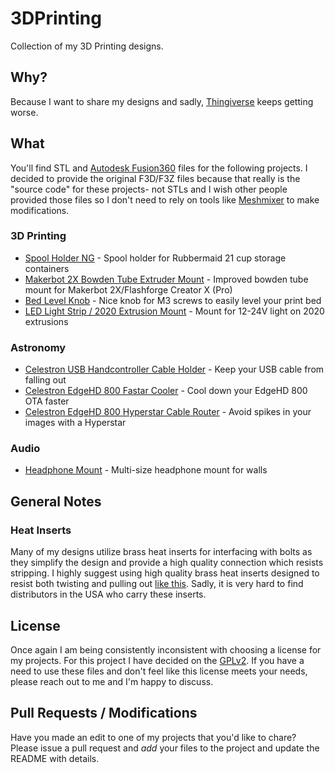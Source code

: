 # 3DPrinting

Collection of my 3D Printing designs.

## Why?

Because I want to share my designs and sadly, [Thingiverse](https://www.thingiverse.com/synfinatic/designs)
keeps getting worse.

## What

You'll find STL and [Autodesk Fusion360](https://www.autodesk.com/products/fusion-360/overview)
files for the following projects.  I decided to provide the original F3D/F3Z files
because that really is the "source code" for these projects- not STLs and I wish
other people provided those files so I don't need to rely on tools like
[Meshmixer](https://www.meshmixer.com) to make modifications.

### 3D Printing
 
* [Spool Holder NG](spool_holder_ng) - Spool holder for Rubbermaid 21 cup storage containers
* [Makerbot 2X Bowden Tube Extruder Mount](ffcx_bowden_mount) - Improved bowden tube mount for Makerbot 2X/Flashforge Creator X (Pro)
* [Bed Level Knob](bed_level_knob) - Nice knob for M3 screws to easily level your print bed
* [LED Light Strip / 2020 Extrusion Mount](2020_led_mount) - Mount for 12-24V light on 2020 extrusions

### Astronomy

* [Celestron USB Handcontroller Cable Holder](celestron_usb_cable_mgmt) - Keep your USB cable from falling out
* [Celestron EdgeHD 800 Fastar Cooler](edgehd800_cooler) - Cool down your EdgeHD 800 OTA faster
* [Celestron EdgeHD 800 Hyperstar Cable Router](edgehd800_cable_router) - Avoid spikes in your images with a Hyperstar

### Audio

* [Headphone Mount](headphone_mount) - Multi-size headphone mount for walls


## General Notes

### Heat Inserts

Many of my designs utilize brass heat inserts for interfacing with bolts as they
simplify the design and provide a high quality connection which resists stripping.
I highly suggest using high quality brass heat inserts designed to resist both
twisting and pulling out [like this](https://www.aliexpress.com/item/4001258499799.html).
Sadly, it is very hard to find distributors in the USA who carry these inserts.

## License

Once again I am being consistently inconsistent with choosing a license for my
projects.  For this project I have decided on the [GPLv2](LICENSE).  If you have
a need to use these files and don't feel like this license meets your needs,
please reach out to me and I'm happy to discuss.


## Pull Requests / Modifications

Have you made an edit to one of my projects that you'd like to chare?  Please issue
a pull request and _add_ your files to the project and update the README with details.
